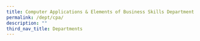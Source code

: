 ```yaml
---
title: Computer Applications & Elements of Business Skills Department
permalink: /dept/cpa/
description: ""
third_nav_title: Departments
---
```


